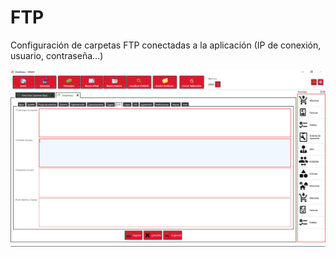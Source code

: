 # FTP

Configuración de carpetas FTP conectadas a la aplicación \(IP de conexión, usuario, contraseña...\)

![](../../../.gitbook/assets/image%20%28356%29.png)

